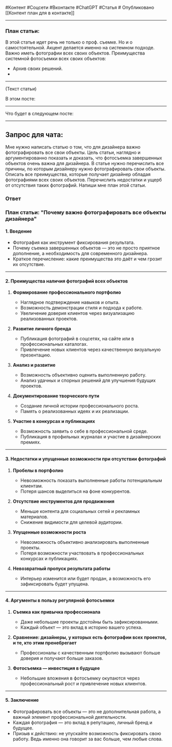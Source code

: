 #Контент #Соцсети #Вконтакте #ChatGPT #Статья # Опубликовано
[[Контент план для в контакте]]
_____________
### План статьи:

В этой статье идет речь не только о проф. съемке. Но и о самостоятельной.
Акцент делается именно на системном подходе. Важно иметь фотографии всех своих объектов.
Преимущества системной фотосъемки всех своих объектов:
- Архив своих решений.
- 

__________
(Текст статьи)

В этом посте:




______
Что будет в следующем посте:


__________
## Запрос для чата:

Мне нужно написать статью о том, что для дизайнера важно фотографировать все свои объекты.
Цель статьи, наглядно и аргументированно показать и доказать, что фотосъемка завершенных объектов очень важна для дизайнера.
В статье нужно перечислить все причины, по которым дизайнеру нужно фотографировать свои объекты.
Описать все преимущества, которые получает дизайнер обладая фотографиями всех своих объектов.
Перечислить недостатки и ущерб от отсутствия таких фотографий.
Напиши мне план этой статьи.


### Ответ
### План статьи: "Почему важно фотографировать все объекты дизайнера"

#### **1. Введение**

- Фотография как инструмент фиксирования результата.
- Почему съемка завершенных объектов — это не просто приятное дополнение, а необходимость для современного дизайнера.
- Краткое перечисление: какие преимущества это даёт и чем грозит их отсутствие.

---

#### **2. Преимущества наличия фотографий всех объектов**

1. **Формирование профессионального портфолио**
    
    - Наглядное подтверждение навыков и опыта.
    - Возможность демонстрации стиля и подхода к работе.
    - Увеличение доверия клиентов через визуализацию реализованных проектов.
2. **Развитие личного бренда**
    
    - Публикация фотографий в соцсетях, на сайте или в профессиональных каталогах.
    - Привлечение новых клиентов через качественную визуальную презентацию.
3. **Анализ и развитие**
    
    - Возможность объективно оценить выполненную работу.
    - Анализ удачных и спорных решений для улучшения будущих проектов.
4. **Документирование творческого пути**
    
    - Создание личной истории профессионального роста.
    - Память о реализованных идеях и их реализации.
5. **Участие в конкурсах и публикациях**
    
    - Возможность заявить о себе в профессиональной среде.
    - Публикация в профильных журналах и участие в дизайнерских премиях.

---

#### **3. Недостатки и упущенные возможности при отсутствии фотографий**

1. **Пробелы в портфолио**
    
    - Невозможность показать выполненные работы потенциальным клиентам.
    - Потеря шансов выделиться на фоне конкурентов.
2. **Отсутствие инструментов для продвижения**
    
    - Меньше контента для социальных сетей и рекламных материалов.
    - Снижение видимости для целевой аудитории.
3. **Упущенные возможности роста**
    
    - Невозможность объективно анализировать выполненные проекты.
    - Потеря возможности участвовать в профессиональных конкурсах и публикациях.
4. **Невозвратный пропуск результата работы**
    
    - Интерьер изменится или будет продан, а возможность его зафиксировать будет упущена.

---

#### **4. Аргументы в пользу регулярной фотосъемки**

1. **Съемка как привычка профессионала**
    
    - Даже небольшие проекты достойны быть зафиксированными.
    - Каждый объект — это вклад в историю вашего успеха.
2. **Сравнение: дизайнеры, у которых есть фотографии всех проектов, и те, кто этим пренебрегает**
    
    - Профессионалы с качественным портфолио вызывают больше доверия и получают больше заказов.
3. **Фотосъемка — инвестиция в будущее**
    
    - Небольшие вложения в фотосъемку окупаются через профессиональный рост и привлечение новых клиентов.

---

#### **5. Заключение**

- Фотографировать все объекты — это не дополнительная работа, а важный элемент профессиональной деятельности.
- Каждая фотография — это вклад в репутацию, личный бренд и будущее.
- Призыв к действию: не упускайте возможность фиксировать свою работу. Ведь именно она говорит за вас больше, чем любые слова.